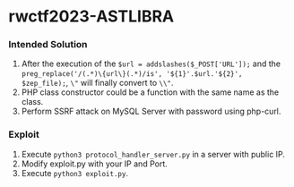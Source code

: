 # rwctf2023-ASTLIBRA

### Intended Solution
1. After the execution of the `$url = addslashes($_POST['URL']);` and the `preg_replace('/(.*)\{url\}(.*)/is', '${1}'.$url.'${2}', $zep_file);`, `\"` will finally convert to `\\"`.
2. PHP class constructor could be a function with the same name as the class.
3. Perform SSRF attack on MySQL Server with password using php-curl.

### Exploit
1. Execute `python3 protocol_handler_server.py` in a server with public IP.
2. Modify exploit.py with your IP and Port.
3. Execute `python3 exploit.py`.


